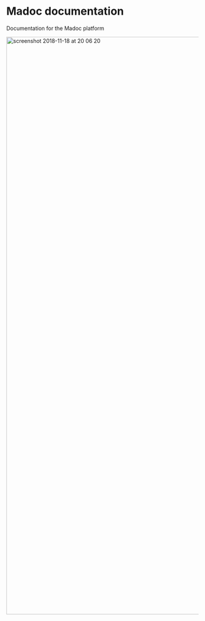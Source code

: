# Madoc documentation
Documentation for the Madoc platform

<img width="1509" alt="screenshot 2018-11-18 at 20 06 20" src="https://user-images.githubusercontent.com/8266711/48677475-7b749280-eb6d-11e8-89cf-d7de860804f9.png">

